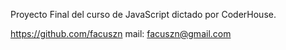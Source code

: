 Proyecto Final del curso de JavaScript dictado por CoderHouse.

https://github.com/facuszn
mail: facuszn@gmail.com

